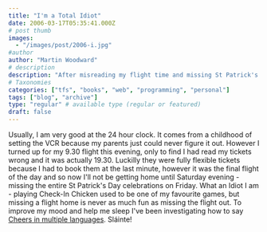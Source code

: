 ```yaml
---
title: "I'm a Total Idiot"
date: 2006-03-17T05:35:41.000Z
# post thumb
images:
  - "/images/post/2006-i.jpg"
#author
author: "Martin Woodward"
# description
description: "After misreading my flight time and missing St Patrick's celebrations, I’m finding joy in learning how to say Cheers in different languages."
# Taxonomies
categories: ["tfs", "books", "web", "programming", "personal"]
tags: ["blog", "archive"]
type: "regular" # available type (regular or featured)
draft: false
---
```


Usually, I am very good at the 24 hour clock. It comes from a childhood of setting the VCR because my parents just could never figure it out. However I turned up for my 9.30 flight this evening, only to find I had read my tickets wrong and it was actually 19.30. Luckilly they were fully flexible tickets because I had to book them at the last minute, however it was the final flight of the day and so now I'll not be getting home until Saturday evening - missing the entire St Patrick's Day celebrations on Friday. What an Idiot I am - playing Check-In Chicken used to be one of my favourite games, but missing a flight home is never as much fun as missing the flight out. To improve my mood and help me sleep I've been investigating how to say [Cheers in multiple languages](http://www.awa.dk/glosary/slainte.htm). Sláinte!
